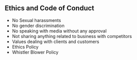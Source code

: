 ## Ethics and Code of Conduct
- No Sexual harassments
- No gender discrimination
- No speaking with media without any approval
- Not sharing anything related to business with competitors
- Values dealing with clients and customers
- Ethics Policy
- Whistler Blower Policy
